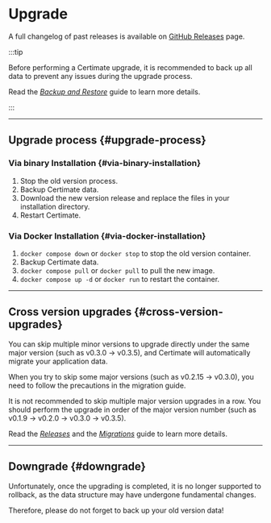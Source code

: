 ﻿# Upgrade

A full changelog of past releases is available on [GitHub Releases](https://github.com/usual2970/certimate/releases) page.

:::tip

Before performing a Certimate upgrade, it is recommended to back up all data to prevent any issues during the upgrade process.

Read the _[Backup and Restore](/docs/getting-started/backup)_ guide to learn more details.

:::

---

## Upgrade process {#upgrade-process}

### Via binary Installation {#via-binary-installation}

1. Stop the old version process.
2. Backup Certimate data.
3. Download the new version release and replace the files in your installation directory.
4. Restart Certimate.

### Via Docker Installation {#via-docker-installation}

1. `docker compose down` or `docker stop` to stop the old version container.
2. Backup Certimate data.
3. `docker compose pull` or `docker pull` to pull the new image.
4. `docker compose up -d` or `docker run` to restart the container.

---

## Cross version upgrades {#cross-version-upgrades}

You can skip multiple minor versions to upgrade directly under the same major version (such as v0.3.0 → v0.3.5), and Certimate will automatically migrate your application data.

When you try to skip some major versions (such as v0.2.15 → v0.3.0), you need to follow the precautions in the migration guide.

It is not recommended to skip multiple major version upgrades in a row. You should perform the upgrade in order of the major version number (such as v0.1.9 → v0.2.0 → v0.3.0 → v0.3.5).

Read the _[Releases](/docs/about/releases)_ and the _[Migrations](/docs/migrations/)_ guide to learn more details.

---

## Downgrade {#downgrade}

Unfortunately, once the upgrading is completed, it is no longer supported to rollback, as the data structure may have undergone fundamental changes.

Therefore, please do not forget to back up your old version data!
